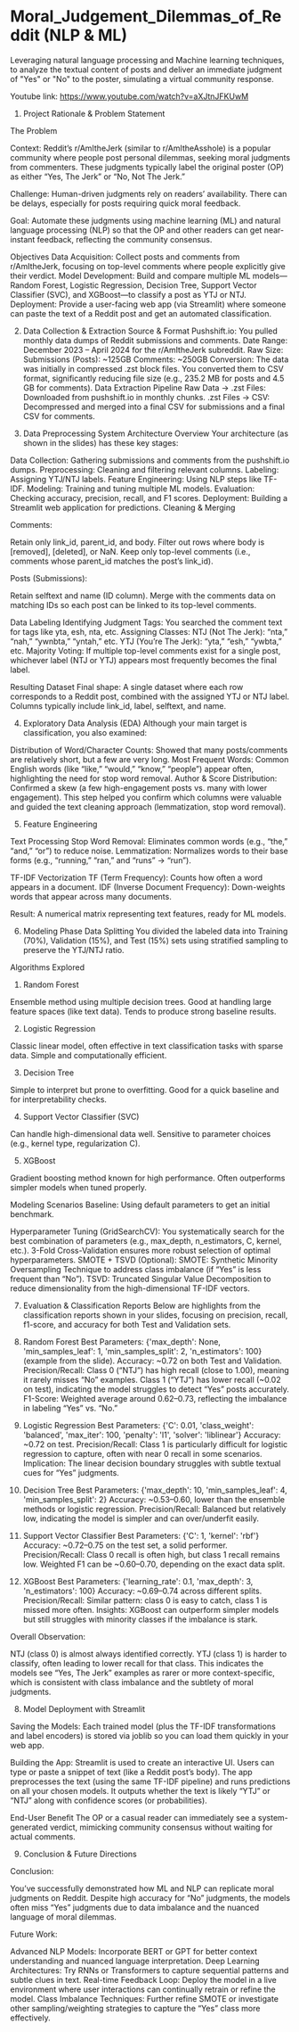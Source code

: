 # Moral_Judgement_Dilemmas_of_Reddit (NLP & ML)
Leveraging natural language processing and Machine learning techniques, to analyze the textual content of posts and deliver an immediate judgment of "Yes" or "No" to the poster, simulating a virtual community response. 

Youtube link: https://www.youtube.com/watch?v=aXJtnJFKUwM

1. Project Rationale & Problem Statement

The Problem

Context: Reddit’s r/AmItheJerk (similar to r/AmItheAsshole) is a popular community where people post personal dilemmas, seeking moral judgments from commenters. These judgments typically label the original poster (OP) as either “Yes, The Jerk” or “No, Not The Jerk.”

Challenge: Human-driven judgments rely on readers’ availability. There can be delays, especially for posts requiring quick moral feedback.

Goal: Automate these judgments using machine learning (ML) and natural language processing (NLP) so that the OP and other readers can get near-instant feedback, reflecting the community consensus.

Objectives
Data Acquisition: Collect posts and comments from r/AmItheJerk, focusing on top-level comments where people explicitly give their verdict.
Model Development: Build and compare multiple ML models—Random Forest, Logistic Regression, Decision Tree, Support Vector Classifier (SVC), and XGBoost—to classify a post as YTJ or NTJ.
Deployment: Provide a user-facing web app (via Streamlit) where someone can paste the text of a Reddit post and get an automated classification.

2. Data Collection & Extraction
Source & Format
Pushshift.io: You pulled monthly data dumps of Reddit submissions and comments.
Date Range: December 2023 – April 2024 for the r/AmItheJerk subreddit.
Raw Size:
Submissions (Posts): ~125GB
Comments: ~250GB
Conversion: The data was initially in compressed .zst block files. You converted them to CSV format, significantly reducing file size (e.g., 235.2 MB for posts and 4.5 GB for comments).
Data Extraction Pipeline
Raw Data → .zst Files: Downloaded from pushshift.io in monthly chunks.
.zst Files → CSV: Decompressed and merged into a final CSV for submissions and a final CSV for comments.

3. Data Preprocessing
System Architecture Overview
Your architecture (as shown in the slides) has these key stages:

Data Collection: Gathering submissions and comments from the pushshift.io dumps.
Preprocessing: Cleaning and filtering relevant columns.
Labeling: Assigning YTJ/NTJ labels.
Feature Engineering: Using NLP steps like TF-IDF.
Modeling: Training and tuning multiple ML models.
Evaluation: Checking accuracy, precision, recall, and F1 scores.
Deployment: Building a Streamlit web application for predictions.
Cleaning & Merging

Comments:

Retain only link_id, parent_id, and body.
Filter out rows where body is [removed], [deleted], or NaN.
Keep only top-level comments (i.e., comments whose parent_id matches the post’s link_id).

Posts (Submissions):

Retain selftext and name (ID column).
Merge with the comments data on matching IDs so each post can be linked to its top-level comments.

Data Labeling
Identifying Judgment Tags: You searched the comment text for tags like yta, esh, nta, etc.
Assigning Classes:
NTJ (Not The Jerk): “nta,” “nah,” “ywnbta,” “yntah,” etc.
YTJ (You’re The Jerk): “yta,” “esh,” “ywbta,” etc.
Majority Voting: If multiple top-level comments exist for a single post, whichever label (NTJ or YTJ) appears most frequently becomes the final label.

Resulting Dataset
Final shape: A single dataset where each row corresponds to a Reddit post, combined with the assigned YTJ or NTJ label.
Columns typically include link_id, label, selftext, and name.

4. Exploratory Data Analysis (EDA)
Although your main target is classification, you also examined:

Distribution of Word/Character Counts: Showed that many posts/comments are relatively short, but a few are very long.
Most Frequent Words: Common English words (like “like,” “would,” “know,” “people”) appear often, highlighting the need for stop word removal.
Author & Score Distribution: Confirmed a skew (a few high-engagement posts vs. many with lower engagement).
This step helped you confirm which columns were valuable and guided the text cleaning approach (lemmatization, stop word removal).

5. Feature Engineering

Text Processing
Stop Word Removal: Eliminates common words (e.g., “the,” “and,” “or”) to reduce noise.
Lemmatization: Normalizes words to their base forms (e.g., “running,” “ran,” and “runs” → “run”).

TF-IDF Vectorization
TF (Term Frequency): Counts how often a word appears in a document.
IDF (Inverse Document Frequency): Down-weights words that appear across many documents.

Result: A numerical matrix representing text features, ready for ML models.

6. Modeling Phase
Data Splitting
You divided the labeled data into Training (70%), Validation (15%), and Test (15%) sets using stratified sampling to preserve the YTJ/NTJ ratio.

Algorithms Explored

1. Random Forest

Ensemble method using multiple decision trees.
Good at handling large feature spaces (like text data).
Tends to produce strong baseline results.

2. Logistic Regression

Classic linear model, often effective in text classification tasks with sparse data.
Simple and computationally efficient.

3. Decision Tree

Simple to interpret but prone to overfitting.
Good for a quick baseline and for interpretability checks.

4. Support Vector Classifier (SVC)

Can handle high-dimensional data well.
Sensitive to parameter choices (e.g., kernel type, regularization C).

5. XGBoost

Gradient boosting method known for high performance.
Often outperforms simpler models when tuned properly.

Modeling Scenarios
Baseline: Using default parameters to get an initial benchmark.

Hyperparameter Tuning (GridSearchCV):
You systematically search for the best combination of parameters (e.g., max_depth, n_estimators, C, kernel, etc.).
3-Fold Cross-Validation ensures more robust selection of optimal hyperparameters.
SMOTE + TSVD (Optional):
SMOTE: Synthetic Minority Oversampling Technique to address class imbalance (if “Yes” is less frequent than “No”).
TSVD: Truncated Singular Value Decomposition to reduce dimensionality from the high-dimensional TF-IDF vectors.

7. Evaluation & Classification Reports
Below are highlights from the classification reports shown in your slides, focusing on precision, recall, f1-score, and accuracy for both Test and Validation sets.

1. Random Forest
Best Parameters: {'max_depth': None, 'min_samples_leaf': 1, 'min_samples_split': 2, 'n_estimators': 100} (example from the slide).
Accuracy: ~0.72 on both Test and Validation.
Precision/Recall:
Class 0 (“NTJ”) has high recall (close to 1.00), meaning it rarely misses “No” examples.
Class 1 (“YTJ”) has lower recall (~0.02 on test), indicating the model struggles to detect “Yes” posts accurately.
F1-Score: Weighted average around 0.62–0.73, reflecting the imbalance in labeling “Yes” vs. “No.”

2. Logistic Regression
Best Parameters: {'C': 0.01, 'class_weight': 'balanced', 'max_iter': 100, 'penalty': 'l1', 'solver': 'liblinear'}
Accuracy: ~0.72 on test.
Precision/Recall: Class 1 is particularly difficult for logistic regression to capture, often with near 0 recall in some scenarios.
Implication: The linear decision boundary struggles with subtle textual cues for “Yes” judgments.

3. Decision Tree
Best Parameters: {'max_depth': 10, 'min_samples_leaf': 4, 'min_samples_split': 2}
Accuracy: ~0.53–0.60, lower than the ensemble methods or logistic regression.
Precision/Recall: Balanced but relatively low, indicating the model is simpler and can over/underfit easily.

4. Support Vector Classifier
Best Parameters: {'C': 1, 'kernel': 'rbf'}
Accuracy: ~0.72–0.75 on the test set, a solid performer.
Precision/Recall:
Class 0 recall is often high, but class 1 recall remains low.
Weighted F1 can be ~0.60–0.70, depending on the exact data split.

5. XGBoost
Best Parameters: {'learning_rate': 0.1, 'max_depth': 3, 'n_estimators': 100}
Accuracy: ~0.69–0.74 across different splits.
Precision/Recall: Similar pattern: class 0 is easy to catch, class 1 is missed more often.
Insights: XGBoost can outperform simpler models but still struggles with minority classes if the imbalance is stark.

Overall Observation:

NTJ (class 0) is almost always identified correctly.
YTJ (class 1) is harder to classify, often leading to lower recall for that class. This indicates the models see “Yes, The Jerk” examples as rarer or more context-specific, which is consistent with class imbalance and the subtlety of moral judgments.

8. Model Deployment with Streamlit

Saving the Models:
Each trained model (plus the TF-IDF transformations and label encoders) is stored via joblib so you can load them quickly in your web app.

Building the App:
Streamlit is used to create an interactive UI.
Users can type or paste a snippet of text (like a Reddit post’s body).
The app preprocesses the text (using the same TF-IDF pipeline) and runs predictions on all your chosen models.
It outputs whether the text is likely “YTJ” or “NTJ” along with confidence scores (or probabilities).

End-User Benefit
The OP or a casual reader can immediately see a system-generated verdict, mimicking community consensus without waiting for actual comments.

9. Conclusion & Future Directions

Conclusion:

You’ve successfully demonstrated how ML and NLP can replicate moral judgments on Reddit.
Despite high accuracy for “No” judgments, the models often miss “Yes” judgments due to data imbalance and the nuanced language of moral dilemmas.

Future Work:

Advanced NLP Models:
Incorporate BERT or GPT for better context understanding and nuanced language interpretation.
Deep Learning Architectures:
Try RNNs or Transformers to capture sequential patterns and subtle clues in text.
Real-time Feedback Loop:
Deploy the model in a live environment where user interactions can continually retrain or refine the model.
Class Imbalance Techniques:
Further refine SMOTE or investigate other sampling/weighting strategies to capture the “Yes” class more effectively.

